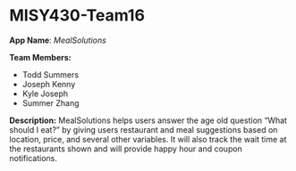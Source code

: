 MISY430-Team16
==============
**App Name**: _MealSolutions_

**Team Members:**
 - Todd Summers
 - Joseph Kenny
 - Kyle Joseph
 - Summer Zhang

**Description:** MealSolutions helps users answer the age old question “What should I eat?” by giving users restaurant and meal suggestions based on location, price, and several other variables. It will also track the wait time at the restaurants shown and will provide happy hour and coupon notifications.
